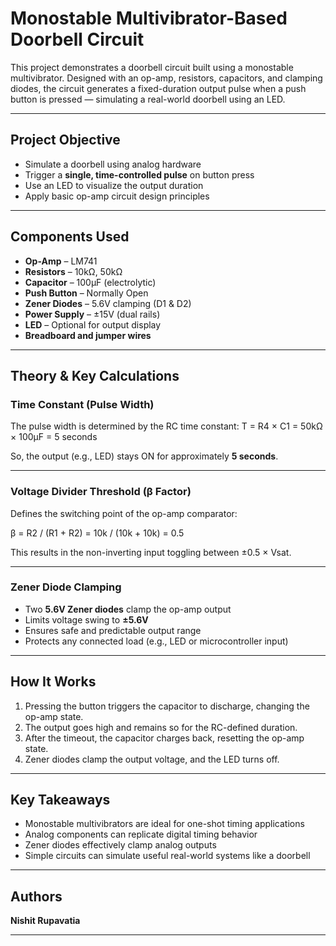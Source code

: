 #  Monostable Multivibrator-Based Doorbell Circuit

This project demonstrates a doorbell circuit built using a monostable multivibrator. Designed with an op-amp, resistors, capacitors, and clamping diodes, the circuit generates a fixed-duration output pulse when a push button is pressed — simulating a real-world doorbell using an LED.

---



##  Project Objective

- Simulate a doorbell using analog hardware  
- Trigger a **single, time-controlled pulse** on button press  
- Use an LED to visualize the output duration  
- Apply basic op-amp circuit design principles

---

##  Components Used

- **Op-Amp** – LM741  
- **Resistors** – 10kΩ, 50kΩ  
- **Capacitor** – 100μF (electrolytic)  
- **Push Button** – Normally Open  
- **Zener Diodes** – 5.6V clamping (D1 & D2)  
- **Power Supply** – ±15V (dual rails)  
- **LED** – Optional for output display  
- **Breadboard and jumper wires**

---

##  Theory & Key Calculations

### Time Constant (Pulse Width)

The pulse width is determined by the RC time constant:
T = R4 × C1
= 50kΩ × 100μF
= 5 seconds


So, the output (e.g., LED) stays ON for approximately **5 seconds**.

---

###  Voltage Divider Threshold (β Factor)

Defines the switching point of the op-amp comparator:

β = R2 / (R1 + R2)
= 10k / (10k + 10k)
= 0.5



This results in the non-inverting input toggling between ±0.5 × Vsat.

---

### Zener Diode Clamping

- Two **5.6V Zener diodes** clamp the op-amp output  
- Limits voltage swing to **±5.6V**  
- Ensures safe and predictable output range  
- Protects any connected load (e.g., LED or microcontroller input)

---

## How It Works

1. Pressing the button triggers the capacitor to discharge, changing the op-amp state.  
2. The output goes high and remains so for the RC-defined duration.  
3. After the timeout, the capacitor charges back, resetting the op-amp state.  
4. Zener diodes clamp the output voltage, and the LED turns off.

---

## Key Takeaways

- Monostable multivibrators are ideal for one-shot timing applications  
- Analog components can replicate digital timing behavior  
- Zener diodes effectively clamp analog outputs  
- Simple circuits can simulate useful real-world systems like a doorbell

---

## Authors

**Nishit Rupavatia**


---




